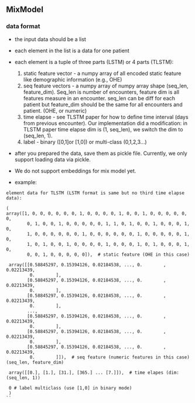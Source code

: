 ## MixModel

### data format

- the input data should be a list
- each element in the list is a data for one patient
- each element is a tuple of three parts (LSTM) or 4 parts (TLSTM):
    1. static feature vector - a numpy array of all encoded static feature like demographic information (e.g., OHE) 
    2. seq feature vectors - a numpy array of numpy array shape (seq_len, feature_dim). Seq_len is number of encounters, feature dim is all features measure in an encounter. seq_len can be diff for each patient but feature_dim should be the same for all encounters and patient. (OHE, or numeric)
    3. time elapse - see TLSTM paper for how to define time interval (days from previous encounter). Our implementation did a modification: in TLSTM paper time elapse dim is (1, seq_len), we switch the dim to (seq_len, 1).
    4. label - binary ([0,1]or [1,0]) or multi-class (0,1,2,3...)
    
- after you prepared the data, save them as pickle file. Currently, we only support loading data via pickle.
- We do not support embeddings for mix model yet.
- example:
```
element data for TLSTM (LSTM format is same but no third time elapse data):

(
array([1, 0, 0, 0, 0, 0, 0, 1, 0, 0, 0, 0, 1, 0, 0, 1, 0, 0, 0, 0, 0, 0,
        0, 1, 0, 0, 1, 0, 0, 0, 0, 0, 1, 1, 0, 1, 0, 0, 1, 0, 0, 0, 1, 0,
        1, 0, 0, 0, 0, 0, 0, 1, 0, 0, 0, 0, 0, 0, 1, 0, 0, 0, 0, 0, 1, 0,
        1, 0, 1, 0, 0, 1, 0, 0, 0, 0, 1, 0, 0, 0, 1, 0, 1, 0, 0, 0, 1, 0,
        0, 0, 1, 0, 0, 0, 0, 0]),  # static feature (OHE in this case)
        
 array([[0.58845297, 0.15394126, 0.02184538, ..., 0.        , 0.02213439,
         0.        ],
        [0.58845297, 0.15394126, 0.02184538, ..., 0.        , 0.02213439,
         0.        ],
        [0.58845297, 0.15394126, 0.02184538, ..., 0.        , 0.02213439,
         0.        ],
        ...,
        [0.58845297, 0.15394126, 0.02184538, ..., 0.        , 0.02213439,
         0.        ],
        [0.58845297, 0.15394126, 0.02184538, ..., 0.        , 0.02213439,
         0.        ],
        [0.58845297, 0.15394126, 0.02184538, ..., 0.        , 0.02213439,
         0.        ]]),  # seq feature (numeric features in this case) (seq_len, feature_dim)
 
 array([[0.], [1.], [31.], [365.] ... [7.]]),  # time elapes (dim: (seq_len, 1))
        
 0 # label multiclass (use [1,0] in binary mode)
 )
``